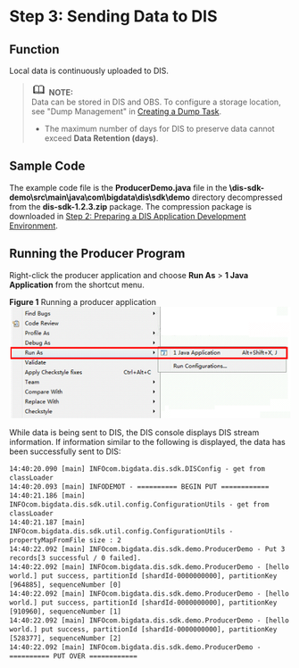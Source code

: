 # Step 3: Sending Data to DIS<a name="dis_01_0603"></a>

## Function<a name="section1815156"></a>

Local data is continuously uploaded to DIS.

>![](public_sys-resources/icon-note.gif) **NOTE:**   
>Data can be stored in DIS and OBS. To configure a storage location, see "Dump Management" in  [Creating a Dump Task](creating-a-dump-task.md).  
>-   The maximum number of days for DIS to preserve data cannot exceed  **Data Retention \(days\)**.  

## Sample Code<a name="section16336406"></a>

The example code file is the  **ProducerDemo.java**  file in the  **\\dis-sdk-demo\\src\\main\\java\\com\\bigdata\\dis\\sdk\\demo**  directory decompressed from the  **dis-sdk-1.2.3.zip**  package. The compression package is downloaded in  [Step 2: Preparing a DIS Application Development Environment](step-2-preparing-a-dis-application-development-environment.md).

## Running the Producer Program<a name="section12809933"></a>

Right-click the producer application and choose  **Run As**  \>  **1 Java Application**  from the shortcut menu.

**Figure  1**  Running a producer application<a name="fig15069943162017"></a>  
![](figures/running-a-producer-application.png "running-a-producer-application")

While data is being sent to DIS, the DIS console displays DIS stream information. If information similar to the following is displayed, the data has been successfully sent to DIS:

```
14:40:20.090 [main] INFOcom.bigdata.dis.sdk.DISConfig - get from classLoader
14:40:20.093 [main] INFODEMOT - ========== BEGIN PUT ============
14:40:21.186 [main] INFOcom.bigdata.dis.sdk.util.config.ConfigurationUtils - get from classLoader
14:40:21.187 [main] INFOcom.bigdata.dis.sdk.util.config.ConfigurationUtils - propertyMapFromFile size : 2
14:40:22.092 [main] INFOcom.bigdata.dis.sdk.demo.ProducerDemo - Put 3 records[3 successful / 0 failed].
14:40:22.092 [main] INFOcom.bigdata.dis.sdk.demo.ProducerDemo - [hello world.] put success, partitionId [shardId-0000000000], partitionKey [964885], sequenceNumber [0]
14:40:22.092 [main] INFOcom.bigdata.dis.sdk.demo.ProducerDemo - [hello world.] put success, partitionId [shardId-0000000000], partitionKey [910960], sequenceNumber [1]
14:40:22.092 [main] INFOcom.bigdata.dis.sdk.demo.ProducerDemo - [hello world.] put success, partitionId [shardId-0000000000], partitionKey [528377], sequenceNumber [2]
14:40:22.092 [main] INFOcom.bigdata.dis.sdk.demo.ProducerDemo - ========== PUT OVER ============
```

